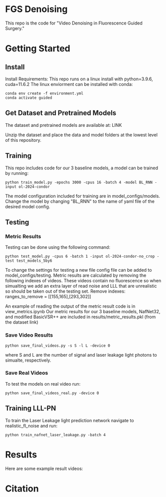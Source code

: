# FGS Denoising
This repo is the code for "Video Denoising in Fluorescence Guided Surgery."

# Getting Started 
## Install
Install Requirements: This repo runs on a linux install with python=3.9.6, cuda=11.6.2
The linux enviorment can be installed with conda:
```
conda env create -f environment.yml
conda activate guided
```
## Get Dataset and Pretrained Models
The dataset and pretrained models are available at: LINK

Unzip the dataset and place the data and model folders at the lowest level of this repository.

## Training
This repo includes code for our 3 baseline models, a model can be trained by running:

```
python train_model.py -epochs 3000 -cpus 16 -batch 4 -model BL_RNN -input ol-2024-condor
```

The model configuration included for training are in model_configs/models. Change the model by changing "BL_RNN" to the name of yaml file of the desired model config.


## Testing
### Metric Results
Testing can be done using the following command:

```
python test_model.py -cpus 6 -batch 1 -input ol-2024-condor-no_crop -test test_models_5by6 
```

To change the settings for testing a new file config file can be added to model_configs/testing.
Metric results are calculated by removing the following indexes of videos. These videos contain no fluorescence so when simualting we add an extra layer of read noise and LLL that are unrealistic so should be taken out of the testing set. Remove indexes: ranges_to_remove = [[155,165],[293,302]]

An example of reading the output of the metric result code is in view_metrics.ipynb
Our metric results for our 3 baseline models, NafNet32, and modified BasicVSR++ are included in results/metric_results.pkl (from the dataset link)


### Save Video Results

```
python save_final_videos.py -s S -l L -device 0
```
where S and L are the number of signal and laser leakage light photons to simualte, respectively. 

### Save Real Videos
To test the models on real video run:

```
python save_final_videos_real.py -device 0
```


## Training LLL-PN
To train the Laser Leakage light prediction network navigate to realistic_fl_noise and run:
```
python train_nafnet_laser_leakage.py -batch 4
```


# Results
Here are some example result videos:

# Citation
